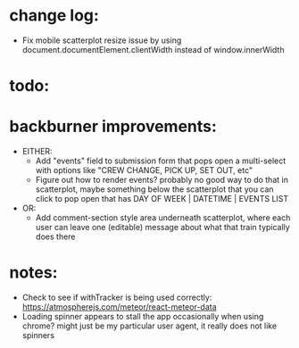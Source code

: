 # change log:
- Fix mobile scatterplot resize issue by using document.documentElement.clientWidth instead of window.innerWidth

# todo:

# backburner improvements:
- EITHER:
	- Add "events" field to submission form that pops open a multi-select with options like "CREW CHANGE, PICK UP, SET OUT, etc"
	- Figure out how to render events? probably no good way to do that in scatterplot, maybe something below the scatterplot that you can click to pop open that has DAY OF WEEK | DATETIME | EVENTS LIST
- OR:
	- Add comment-section style area underneath scatterplot, where each user can leave one (editable) message about what that train typically does there


# notes:
- Check to see if withTracker is being used correctly: https://atmospherejs.com/meteor/react-meteor-data
- Loading spinner appears to stall the app occasionally when using chrome? might just be my particular user agent, it really does not like spinners